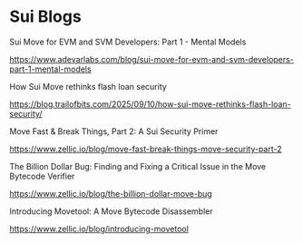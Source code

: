 # Sui Blogs

Sui Move for EVM and SVM Developers: Part 1 - Mental Models

<https://www.adevarlabs.com/blog/sui-move-for-evm-and-svm-developers-part-1-mental-models>

How Sui Move rethinks flash loan security

<https://blog.trailofbits.com/2025/09/10/how-sui-move-rethinks-flash-loan-security/>

Move Fast & Break Things, Part 2: A Sui Security Primer

<https://www.zellic.io/blog/move-fast-break-things-move-security-part-2>

The Billion Dollar Bug: Finding and Fixing a Critical Issue in the Move Bytecode Verifier

<https://www.zellic.io/blog/the-billion-dollar-move-bug>

Introducing Movetool: A Move Bytecode Disassembler

<https://www.zellic.io/blog/introducing-movetool>

